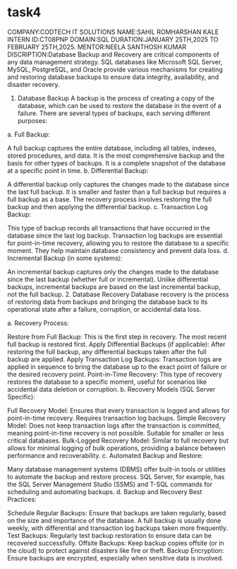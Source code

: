 # task4
COMPANY:CODTECH IT SOLUTIONS NAME:SAHIL ROMHARSHAN KALE INTERN ID:CT08PNP DOMAIN:SQL DURATION:JANUARY 25TH,2025 TO FEBRUARY 25TH,2025. MENTOR:NEELA SANTHOSH KUMAR
DISCRIPTION:Database Backup and Recovery are critical components of any data management strategy. SQL databases like Microsoft SQL Server, MySQL, PostgreSQL, and Oracle provide various mechanisms for creating and restoring database backups to ensure data integrity, availability, and disaster recovery.

1. Database Backup
A backup is the process of creating a copy of the database, which can be used to restore the database in the event of a failure. There are several types of backups, each serving different purposes:

a. Full Backup:

A full backup captures the entire database, including all tables, indexes, stored procedures, and data.
It is the most comprehensive backup and the basis for other types of backups.
It is a complete snapshot of the database at a specific point in time.
b. Differential Backup:

A differential backup only captures the changes made to the database since the last full backup.
It is smaller and faster than a full backup but requires a full backup as a base.
The recovery process involves restoring the full backup and then applying the differential backup.
c. Transaction Log Backup:

This type of backup records all transactions that have occurred in the database since the last log backup.
Transaction log backups are essential for point-in-time recovery, allowing you to restore the database to a specific moment.
They help maintain database consistency and prevent data loss.
d. Incremental Backup (in some systems):

An incremental backup captures only the changes made to the database since the last backup (whether full or incremental).
Unlike differential backups, incremental backups are based on the last incremental backup, not the full backup.
2. Database Recovery
Database recovery is the process of restoring data from backups and bringing the database back to its operational state after a failure, corruption, or accidental data loss.

a. Recovery Process:

Restore from Full Backup: This is the first step in recovery. The most recent full backup is restored first.
Apply Differential Backups (if applicable): After restoring the full backup, any differential backups taken after the full backup are applied.
Apply Transaction Log Backups: Transaction logs are applied in sequence to bring the database up to the exact point of failure or the desired recovery point.
Point-in-Time Recovery: This type of recovery restores the database to a specific moment, useful for scenarios like accidental data deletion or corruption.
b. Recovery Models (SQL Server Specific):

Full Recovery Model: Ensures that every transaction is logged and allows for point-in-time recovery. Requires transaction log backups.
Simple Recovery Model: Does not keep transaction logs after the transaction is committed, meaning point-in-time recovery is not possible. Suitable for smaller or less critical databases.
Bulk-Logged Recovery Model: Similar to full recovery but allows for minimal logging of bulk operations, providing a balance between performance and recoverability.
c. Automated Backup and Restore:

Many database management systems (DBMS) offer built-in tools or utilities to automate the backup and restore process.
SQL Server, for example, has the SQL Server Management Studio (SSMS) and T-SQL commands for scheduling and automating backups.
d. Backup and Recovery Best Practices:

Schedule Regular Backups: Ensure that backups are taken regularly, based on the size and importance of the database. A full backup is usually done weekly, with differential and transaction log backups taken more frequently.
Test Backups: Regularly test backup restoration to ensure data can be recovered successfully.
Offsite Backups: Keep backup copies offsite (or in the cloud) to protect against disasters like fire or theft.
Backup Encryption: Ensure backups are encrypted, especially when sensitive data is involved.
